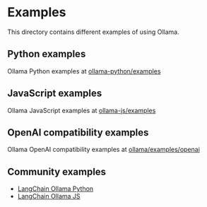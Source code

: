 # Examples

This directory contains different examples of using Ollama.

## Python examples
Ollama Python examples at [ollama-python/examples](https://github.com/YASSERRMD/Yolama-python/tree/main/examples)


## JavaScript examples
Ollama JavaScript examples at [ollama-js/examples](https://github.com/YASSERRMD/Yolama-js/tree/main/examples)


## OpenAI compatibility examples
Ollama OpenAI compatibility examples at [ollama/examples/openai](../docs/openai.md)


## Community examples

- [LangChain Ollama Python](https://python.langchain.com/docs/integrations/chat/ollama/)
- [LangChain Ollama JS](https://js.langchain.com/docs/integrations/chat/ollama/)
